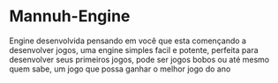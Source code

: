 # Mannuh-Engine
Engine desenvolvida pensando em você que esta començando a desenvolver jogos, uma engine simples facil e potente, perfeita para desenvolver seus primeiros jogos, pode ser jogos bobos ou até mesmo quem sabe, um jogo que possa ganhar o melhor jogo do ano
